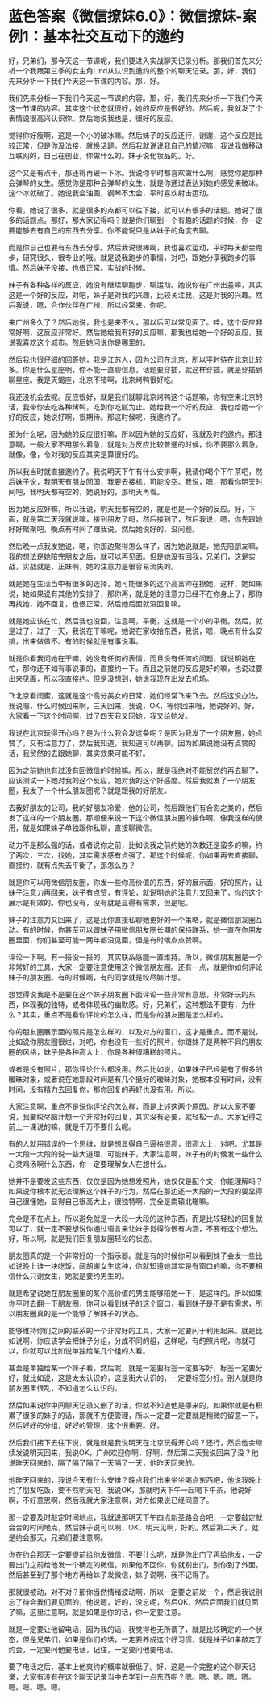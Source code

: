 # 蓝色答案《微信撩妹6.0》：微信撩妹-案例1：基本社交互动下的邀约

好，兄弟们，那今天这一节课呢，我们要进入实战聊天记录分析。那我们首先来分析一个我跟第三季的女主角Lind从认识到邀约的整个的聊天记录。那，好，我们先来分析一下我们今天这一节课的内容。那，好。

我们先来分析一下我们今天这一节课的内容。那，好，我们先来分析一下我们今天这一节课的内容。其实这个状态就很好，她的反应是很好的。然后呢，我就发了个表情说很高兴认识你。然后她说我也是，很好的反应。

觉得你好瘦啊，这是一个小的破冰嘛。然后妹子的反应还行，谢谢，这个反应是比较正常，但是你没法接，就换话题。然后我就说说我自己的情况嘛，我说我做移动互联网的，自己在创业，你做什么的。妹子说化妆品的。好。

这个又是有点干，那还得再破一下冰。我说你平时都喜欢做什么啊，感觉你是那种会弹琴的女生。感觉你是那种会弹琴的女生，就是你通过表达对她的感受来破冰。这个冰就破了。她说我会油画，钢琴不太会，平时喜欢射击运动。

你看，她说了很多，就是很多的点都可以往下接，就可以有很多的话题。她说了很多的话题点。那好，那大家记得吗？就是你们聊到一个有趣的话题的时候，你一定要能够去有自己的东西去分享。你不能说只是从妹子的角度去聊。

而是你自己也要有东西去分享。然后我说很棒啊，我也喜欢运动，平时每天都会跑步，研究很久，很专业的哦。就是说我跑步的事情，对吧，跟她分享我跑步的事情。然后妹子没接，也很正常。实战的时候。

妹子有各种各样的反应，她没有继续聊跑步，聊运动。她说你在广州出差嘛，其实这是一个好的反应，对吧，妹子是对我的兴趣，比较关注我，这是对我的兴趣。然后我说，嗯，合作伙伴在广州，所以经常来，你呢。

来广州多久了？然后她说，我也是来不久，那以后可以常见面了。哇，这个反应非常好啊，这反应非常好。然后她给我有好的反应嘛，那我也给她一个好的反应，我说我喜欢这个城市。然后她问说你是哪里的。

然后我也很仔细的回答她，我是江苏人，因为公司在北京，所以平时待在北京比较多。你是什么星座啊，你不能一直聊信息，话题要穿插，就这样穿插，就是穿插到聊星座。我是天蝎座，北京不错啊，北京烤鸭很好吃。

我还没机会去呢。反应很好，就是我们就聊北京烤鸭这个话题嘛，你有空来北京的话，我带你去吃各种烤鸭，吃到你吃腻为止。她给我一个好的反应，我也给她一个好的反应，她说好啊，很期待。那这时候呢，我邀约了。

那为什么呢，因为她的反应很好嘛，所以因为她的反应好，我就及时的邀约。那注意啊，一般大家不用那么着急，就是对方反应比较普通的时候，你不要那么着急。就像，像，令对我的反应其实是算很好的。

所以我当时就直接邀约了。我说明天下午有什么安排啊，我请你喝个下午茶吧，然后妹子说，我明天有朋友回国，我要去接机，可能没空。我说，嗯，那看你明天时间吧，我明天都有空的，她说好的，那明天再看。

因为她反应好嘛，所以我说，明天我都有空的，就是也是一个好的反应。好，下面，就是第二天我就说嘛，接到朋友了吗，然后接到了，然后我说，嗯，你先跟她好好聚聚吧，晚点有时间了跟我说。然后她说好的，没问题。

然后晚一点我发她说，嗯，你那边聚得怎么样了，因为她说就是，她先陪朋友嘛，我的想法是她陪完朋友之后，就可以再见面。但是她没有回我，兄弟们，这是实战，实战就是，正妹啊，她的注意力是很容易流失的。

就是她在生活当中有很多的选择，她可能很多的这个高富帅在撩她，这样，她如果说，她如果说有其他的安排了，那你再，就是她的注意力已经不在你身上了，那你再找她，她不回复，也很正常。然后她后面就没回复嘛。

就是她应该在忙，然后我也没回，注意啊，平衡，这就是一个小的平衡。然后，就是过了，过了一天，我说在干嘛呢，她说在家收拾东西，我说，嗯，晚点有什么安排，出来做做不。有的时候就是有事说事。

就是你看我问她在干嘛，她没有任何的表情，而且没有任何的问题，就说明她在忙，那你还不如有事说事的，直接约一下。而且之前她的反应是好的嘛，也说过要出来见面，所以我直接约。但是没想到，她说我现在出发去机场。

飞北京看闺蜜，这就是这个高分美女的日常，她们经常飞来飞去。然后这没办法，我说嗯，什么时候回来啊，三天回来，我说，OK，等你回来哦，她说好的。好，大家看一下这个时间啊，过了四天我又回她，我又给她发。

我说在北京玩得开心吗？是为什么我会发这条呢？是因为我发了一个朋友圈，她点赞了，又有注意力了，然后我知道，我知道可以再聊。因为如果说她没有点赞的话，我贸然的去跟她聊，其实效果可能不好。

因为之前她也有过没有回微信的时候嘛。所以，就是我绝对不能贸然的再去聊了，应该测试一下她对我的这个反应，她对我的这个好感度。然后我就发了一个朋友圈，我发了一个什么朋友圈呢？就是跟我的好朋友。

去我好朋友的公司，我的好朋友冷爱，他的公司，然后跟他们有合影之类的，然后发了这样的一个朋友圈。那顺便来说一下这个微信朋友圈的操作啊，像我这样的使用，就是如果妹子单独跟你私聊，直接聊微信。

动力不是那么强的话，或者说你之前，比如说我之前约她的次数还是蛮多的嘛，约了两次，三次，找她，其实需求感有点强了。那这个时候呢，你如果再去直接聊，直接约，就有点失去平衡了，那怎么办？

就是你可以用微信朋友圈，你发一些你高价值的东西，好的展示面，好的照片，让妹子注意力再回来，妹子有点赞，有评论，就说明她的注意力又回来了，你的这个展示是有效的。你也没有，没有就是显得有需求，但是呢。

妹子的注意力又回来了，这是比你直接私聊她更好的一个策略，就是微信朋友圈互动。有的时候，你甚至可以跟妹子用微信朋友圈长期的保持联系，她一直在你朋友圈里面，你们甚至可能一两年都没见面，但是有时候点点赞啊。

评论一下啊，有一搭没一搭的，其实联系感能一直维持。所以，微信朋友圈是一个非常好的工具，大家一定要注意使用这个微信朋友圈。还有一点，就是你如何评论妹子的朋友圈。有的时候啊，有的同学就是绞尽脑汁想。

想觉得说我是不是要在这个妹子朋友圈下面评论一些非常有意思，非常好玩的东西，体现我的独特，或者体现我的幽默感。好，兄弟们，这种想法不要有，为什么？其实，重点不是看你评论的怎么样，而是你的朋友圈是怎么样的。

你的朋友圈展示面的照片是怎么样的，以及对方的窗口，这才是重点。而不是说，比如说你朋友圈很烂，对吧，你也没有一些好的照片，你跟妹子是两种不同的朋友圈的风格，妹子是各种高大上，你是各种很糟糕的照片。

或者是没有照片，那你评论什么都没用。然后比如说，如果妹子已经是有了很多的暧昧对象，或者说在她那段时间是有几个挺好的暧昧对象，她根本没有时间，没有时间，没有精力去回复你，那你回复的再好也没有用。所以。

大家注意啊，重点不是说你评论的怎么样，而是上述这两个原因。所以大家不要说，我要绞尽脑汁想一个非常好的回复，其实没有必要，就轻松一点。大家记得之前上一课说的嘛，就是千万不要什么呢。

有的人就用错误的一个思维，就是想显得自己逼格很高，很高大上，对吧。尤其是一大段一大段的说一些大道理，可能妹子，大家注意啊，妹子有的时候发一些什么心灵鸡汤啊什么东西，你一定要理解女人在想什么。

她并不是要发这些东西，仅仅是因为她想发照片，她仅仅是配个文，你能理解吗？如果说你根本就无法理解这个妹子的行为，然后在那边还一大段的一大段的要显得自己很懂她，显得自己很高大上，很独特啊，完全是南辕北辙嘛。

完全是不在点上。所以避免就是一大段一大段的这种东西，而是比较轻松的回复就可以了，就一定不要想说你通过语言来让妹子觉得你很有内涵，不要有这个想法。好，所以啊，就是我们回复朋友圈轻松的状态。

朋友圈真的是一个非常好的一个指示器。就是有的时候你可以看到妹子会发一些比如说晚上谁一块吃饭，阔胡谢女生这种，你就知道她其实是有窗口的嘛，你不要相信什么只谢女生，她就是要约男生的。

就是希望说她在朋友圈里的某个高价值的男生能够陪她一下，是这样的。所以如果你平时去翻一下朋友圈，你可以看到妹子的这个窗口，看到妹子是不是有需求，所以朋友圈真的是一个能够了解妹子的状态。

能够维持你们之间的联系的一个非常好的工具，大家一定要闪于利用起来。就是比如说啊，你应该学会把妹子分组，分成不同的组，这样呢，有的照片呢，你就可以，你就可以比如说单独给某几个组的人看。

甚至是单独给某一个妹子看，然后呢，就是一定要标签一定要写好，标签一定要分好，就比如说，这是太太认识的，这是街大认识的，一定要标签分好。别人就是你朋友圈里很乱，不知道怎么认识的。

然后如果说你中间聊天记录又删了的话，你就不知道他是哪来的，如果你就是有积累了很多的妹子的话，那就不方便管理，所以一定要一定要就是稍微的留意一下，然后好好的分组，好好的管理，这个很重要。好。

然后我们接下去往下说，就是就是我说明天在北京玩得开心吗？还行，然后他会继续发说明天回来，我说OK，广州欢迎你啊，好啊，然后第二天我说回来了没？他说昨天回来的，隔了隔了隔了一天隔了一天，他昨天回来的。

他昨天回来的，我说今天有什么安排？晚点我们出来坐坐喝点东西吧，他说我晚上约了朋友吃饭，要不然明天吧，我说OK，那就明天下午一起喝下午茶，他说好啊，不好意思啊，然后我就大家注意啊，对方如果说已经同意了。

那一定要及时敲定时间地点，我就说那明天下午四点新圣路会合吧，一定要敲定就会合的时间地点，然后妹子说可以啊，OK，明天见啊，好的。然后第二天了，就是约会那天，兄弟们要注意啊。

你在约会那天一定要提前给他发微信，不要什么呢，就是你出门了再给他发，一定要出门之前给他发一个确定的微信，如果他不回你，你就别出门，别你到了外面，然后甚至到了那个地方再给妹子发微信，妹子说啊，我不记得了。

那就很被动，对不对？那你当然情绪波动啊，所以一定要之前发一个，然后我说别忘了待会我们要见面的，他说嗯，好的，没忘呢，然后OK，然后后面我们就见面了嘛，这里注意啊，就是如果是你的话，你一定要注意。

就是一定要让他留电话，因为我的话，我觉得也无所谓了，就是比较确定的一个状态，但是兄弟们，如果是你们的话，一定要养成这个好习惯，就是妹子如果敲定了约会，一定要问他要电话，记住，一定要问他要电话。

要了电话之后，基本上他爽约的概率就很低了。好，这是一个完整的这个聊天记录，大家有没有在这个聊天记录当中去学到一点东西呢？嗯。嗯。嗯。嗯。嗯。嗯。嗯。嗯。嗯。

